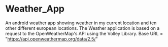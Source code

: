 
# Weather_App

An android weather app showing weather in my current location and ten other different european locations.
The Weather application is based on a request to the OpenWeatherMap's API using the Volley Library.
Base URL = "https://api.openweathermap.org/data/2.5/"







 




